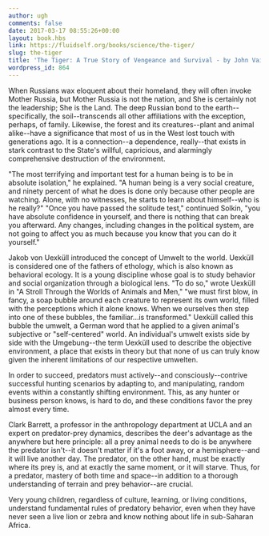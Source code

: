 ```yaml
---
author: ugh
comments: false
date: 2017-03-17 08:55:26+00:00
layout: book.hbs
link: https://fluidself.org/books/science/the-tiger/
slug: the-tiger
title: 'The Tiger: A True Story of Vengeance and Survival - by John Vaillant'
wordpress_id: 864
---
```


When Russians wax eloquent about their homeland, they will often invoke Mother Russia, but Mother Russia is not the nation, and She is certainly not the leadership; She is the Land. The deep Russian bond to the earth--specifically, the soil--transcends all other affiliations with the exception, perhaps, of family. Likewise, the forest and its creatures--plant and animal alike--have a significance that most of us in the West lost touch with generations ago. It is a connection--a dependence, really--that exists in stark contrast to the State's willful, capricious, and alarmingly comprehensive destruction of the environment.

"The most terrifying and important test for a human being is to be in absolute isolation," he explained. "A human being is a very social creature, and ninety percent of what he does is done only because other people are watching. Alone, with no witnesses, he starts to learn about himself--who is he really?" "Once you have passed the solitude test," continued Solkin, "you have absolute confidence in yourself, and there is nothing that can break you afterward. Any changes, including changes in the political system, are not going to affect you as much because you know that you can do it yourself."

Jakob von Uexküll introduced the concept of Umwelt to the world. Uexküll is considered one of the fathers of ethology, which is also known as behavioral ecology. It is a young discipline whose goal is to study behavior and social organization through a biological lens. "To do so," wrote Uexküll in "A Stroll Through the Worlds of Animals and Men," "we must first blow, in fancy, a soap bubble around each creature to represent its own world, filled with the perceptions which it alone knows. When we ourselves then step into one of these bubbles, the familiar...is transformed." Uexküll called this bubble the umwelt, a German word that he applied to a given animal's subjective or "self-centered" world. An individual's umwelt exists side by side with the Umgebung--the term Uexküll used to describe the objective environment, a place that exists in theory but that none of us can truly know given the inherent limitations of our respective umwelten.

In order to succeed, predators must actively--and consciously--contrive successful hunting scenarios by adapting to, and manipulating, random events within a constantly shifting environment. This, as any hunter or business person knows, is hard to do, and these conditions favor the prey almost every time.

Clark Barrett, a professor in the anthropology department at UCLA and an expert on predator-prey dynamics, describes the deer's advantage as the anywhere but here principle: all a prey animal needs to do is be anywhere the predator isn't--it doesn't matter if it's a foot away, or a hemisphere--and it will live another day. The predator, on the other hand, must be exactly where its prey is, and at exactly the same moment, or it will starve. Thus, for a predator, mastery of both time and space--in addition to a thorough understanding of terrain and prey behavior--are crucial.

Very young children, regardless of culture, learning, or living conditions, understand fundamental rules of predatory behavior, even when they have never seen a live lion or zebra and know nothing about life in sub-Saharan Africa.
